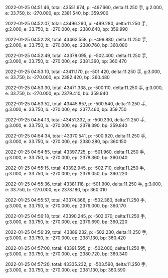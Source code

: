 2022-01-25 04:51:46, total: 43551.674, p: -497.660, delta:11.250 手, g:2.000, e: 33.750, b: -270.000, ep: 2381.540, bp: 359.900

2022-01-25 04:52:07, total: 43496.260, p: -499.280, delta:11.250 手, g:2.000, e: 33.750, b: -270.000, ep: 2380.640, bp: 359.990

2022-01-25 04:52:28, total: 43463.558, p: -499.880, delta:11.250 手, g:2.000, e: 33.750, b: -270.000, ep: 2380.760, bp: 360.080

2022-01-25 04:52:49, total: 43378.095, p: -502.400, delta:11.250 手, g:3.000, e: 33.750, b: -270.000, ep: 2381.360, bp: 360.470

2022-01-25 04:53:10, total: 43411.170, p: -501.420, delta:11.250 手, g:3.000, e: 33.750, b: -270.000, ep: 2382.420, bp: 360.480

2022-01-25 04:53:30, total: 43471.338, p: -500.110, delta:11.250 手, g:3.000, e: 33.750, b: -270.000, ep: 2379.410, bp: 359.940

2022-01-25 04:53:52, total: 43445.857, p: -500.540, delta:11.250 手, g:3.000, e: 33.750, b: -270.000, ep: 2377.460, bp: 359.750

2022-01-25 04:54:13, total: 43451.332, p: -500.330, delta:11.250 手, g:3.000, e: 33.750, b: -270.000, ep: 2378.390, bp: 359.840

2022-01-25 04:54:34, total: 43370.541, p: -500.920, delta:11.250 手, g:3.000, e: 33.750, b: -270.000, ep: 2380.280, bp: 360.150

2022-01-25 04:54:55, total: 43397.725, p: -501.960, delta:11.250 手, g:3.000, e: 33.750, b: -270.000, ep: 2378.360, bp: 360.040

2022-01-25 04:55:15, total: 43392.945, p: -502.710, delta:11.250 手, g:3.000, e: 33.750, b: -270.000, ep: 2379.050, bp: 360.220

2022-01-25 04:55:36, total: 43381.118, p: -501.900, delta:11.250 手, g:3.000, e: 33.750, b: -270.000, ep: 2378.180, bp: 360.010

2022-01-25 04:55:57, total: 43374.366, p: -502.360, delta:11.250 手, g:3.000, e: 33.750, b: -270.000, ep: 2379.000, bp: 360.170

2022-01-25 04:56:18, total: 43390.245, p: -502.070, delta:11.250 手, g:3.000, e: 33.750, b: -270.000, ep: 2379.690, bp: 360.220

2022-01-25 04:56:39, total: 43389.232, p: -502.230, delta:11.250 手, g:3.000, e: 33.750, b: -270.000, ep: 2381.130, bp: 360.420

2022-01-25 04:57:00, total: 43391.595, p: -502.000, delta:11.250 手, g:3.000, e: 33.750, b: -270.000, ep: 2380.720, bp: 360.340

2022-01-25 04:57:20, total: 43335.232, p: -503.590, delta:11.250 手, g:3.000, e: 33.750, b: -270.000, ep: 2381.130, bp: 360.590